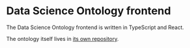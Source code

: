# Data Science Ontology frontend

The Data Science Ontology frontend is written in TypeScript and React.

The ontology itself lives in [its own repository](https://bitbucket.org/opendiscovery/data-science-ontology).
